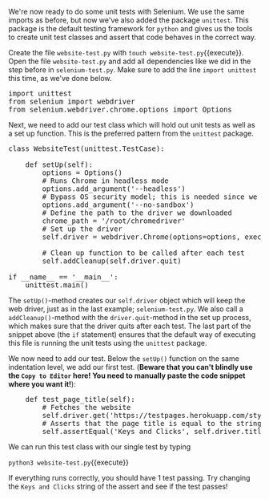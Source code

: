 We're now ready to do some unit tests with Selenium. We use the same imports as before, but now we've also added the package `unittest`. This package is the default testing framework for `python` and gives us the tools to create unit test classes and assert that code behaves in the correct way.

Create the file `website-test.py` with `touch website-test.py`{{execute}}. Open the file `website-test.py` and add all dependencies like we did in the step before in `selenium-test.py`. Make sure to add the line `import unittest` this time, as we've done below.

<pre class="file" data-filename="website-test.py">
import unittest
from selenium import webdriver
from selenium.webdriver.chrome.options import Options
</pre>

Next, we need to add our test class which will hold out unit tests as well as a set up function. This is the preferred pattern from the `unittest` package.

<pre class="file" data-filename="website-test.py">
class WebsiteTest(unittest.TestCase):

    def setUp(self):
        options = Options()
        # Runs Chrome in headless mode
        options.add_argument('--headless')
        # Bypass OS security model; this is needed since we run it in headless mode
        options.add_argument('--no-sandbox')
        # Define the path to the driver we downloaded
        chrome_path = '/root/chromedriver'
        # Set up the driver
        self.driver = webdriver.Chrome(options=options, executable_path=chrome_path)

        # Clean up function to be called after each test
        self.addCleanup(self.driver.quit)

if __name__ == '__main__':
    unittest.main()
</pre>

The `setUp()`-method creates our `self.driver` object which will keep the web driver, just as in the last example; `selenium-test.py`. We also call a `addCleanup()`-method with the `driver.quit`-method in the set up process, which makes sure that the driver quits after each test. The last part of the snippet above (the `if` statement) ensures that the default way of executing this file is running the unit tests using the `unittest` package.

We now need to add our test. Below the `setUp()` function on the same indentation level, we add our first test. (**Beware that you can't blindly use the `Copy to Editor` here! You need to manually paste the code snippet where you want it!**):

<pre class="file" data-filename="website-test.py">
    def test_page_title(self):
        # Fetches the website
        self.driver.get('https://testpages.herokuapp.com/styled/key-click-display-test.html')
        # Asserts that the page title is equal to the string 'Keys and Clicks'.
        self.assertEqual('Keys and Clicks', self.driver.title)
</pre>

We can run this test class with our single test by typing

`python3 website-test.py`{{execute}}

If everything runs correctly, you should have 1 test passing. Try changing the `Keys and Clicks` string of the assert and see if the test passes!

